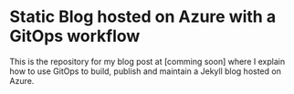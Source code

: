 # Static Blog hosted on Azure with a GitOps workflow 
This is the repository for my blog post at [comming soon] where I explain how to use GitOps to build, publish and maintain a Jekyll blog hosted on Azure. 
